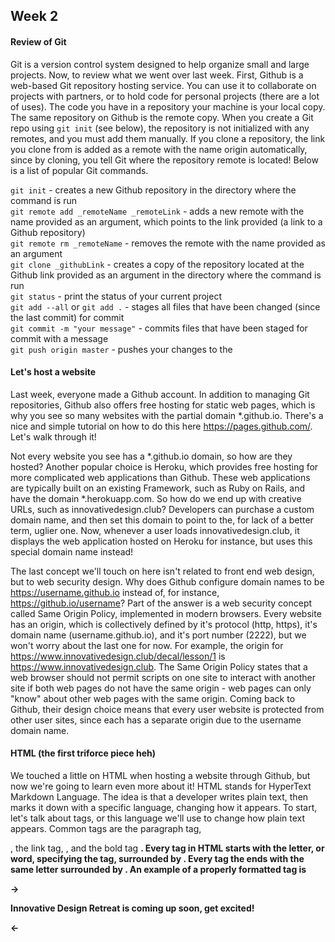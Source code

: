 ## Week 2

#### Review of Git
Git is a version control system designed to help organize small and large projects. Now, to review what we went over last week. First, Github is a web-based Git repository hosting service. You can use it to collaborate on projects with partners, or to hold code for personal projects (there are a lot of uses). The code you have in a repository your machine is your local copy. The same repository on Github is the remote copy. When you create a Git repo using `git init` (see below), the repository is not initialized with any remotes, and you must add them manually. If you clone a repository, the link you clone from is added as a remote with the name origin automatically, since by cloning, you tell Git where the repository remote is located! Below is a list of popular Git commands.

`git init` - creates a new Github repository in the directory where the command is run <br>
`git remote add _remoteName _remoteLink` - adds a new remote with the name provided as an argument, which points to the link provided (a link to a Github repository) <br>
`git remote rm _remoteName` - removes the remote with the name provided as an argument <br>
`git clone _githubLink` - creates a copy of the repository located at the Github link provided as an argument in the directory where the command is run <br>
`git status` - print the status of your current project <br>
`git add --all` or `git add .` - stages all files that have been changed (since the last commit) for commit <br>
`git commit -m "your message"` - commits files that have been staged for commit with a message <br>
`git push origin master` - pushes your changes to the <br>

#### Let's host a website
Last week, everyone made a Github account. In addition to managing Git repositories, Github also offers free hosting for static web pages, which is why you see so many websites with the partial domain \*.github.io. There's a nice and simple tutorial on how to do this here <https://pages.github.com/>. Let's walk through it!

Not every website you see has a \*.github.io domain, so how are they hosted? Another popular choice is Heroku, which provides free hosting for more complicated web applications than Github. These web applications are typically built on an existing Framework, such as Ruby on Rails, and have the domain \*.herokuapp.com. So how do we end up with creative URLs, such as innovativedesign.club? Developers can purchase a custom domain name, and then set this domain to point to the, for lack of a better term, uglier one. Now, whenever a user loads innovativedesign.club, it displays the web application hosted on Heroku for instance, but uses this special domain name instead!

The last concept we'll touch on here isn't related to front end web design, but to web security design. Why does Github configure domain names to be https://username.github.io instead of, for instance, https://github.io/username? Part of the answer is a web security concept called Same Origin Policy, implemented in modern browsers. Every website has an origin, which is collectively defined by it's protocol (http, https), it's domain name (username.github.io), and it's port number (2222), but we won't worry about the last one for now. For example, the origin for https://www.innovativedesign.club/decal/lesson/1 is https://www.innovativedesign.club. The Same Origin Policy states that a web browser should not permit scripts on one site to interact with another site if both web pages do not have the same origin - web pages can only "know" about other web pages with the same origin. Coming back to Github, their design choice means that every user website is protected from other user sites, since each has a separate origin due to the username domain name.

#### HTML (the first triforce piece heh)
We touched a little on HTML when hosting a website through Github, but now we're going to learn even more about it! HTML stands for HyperText Markdown Language. The idea is that a developer writes plain text, then marks it down with a specific language, changing how it appears. To start, let's talk about tags, or this language we'll use to change how plain text appears. Common tags are the paragraph tag, <p>, the link tag, <a>, and the bold tag <b>. Every tag in HTML starts with the letter, or word, specifying the tag, surrounded by <tag>. Every tag the ends with the same letter surrounded by </tag>. An example of a properly formatted tag is

-> <p>Innovative Design Retreat is coming up soon, get excited!</p> <-
